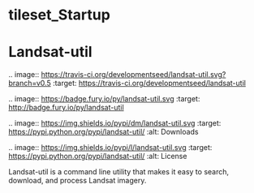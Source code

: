 # tileset_Startup
Landsat-util
===============

.. image:: https://travis-ci.org/developmentseed/landsat-util.svg?branch=v0.5
    :target: https://travis-ci.org/developmentseed/landsat-util

.. image:: https://badge.fury.io/py/landsat-util.svg
    :target: http://badge.fury.io/py/landsat-util

.. image:: https://img.shields.io/pypi/dm/landsat-util.svg
    :target: https://pypi.python.org/pypi/landsat-util/
    :alt: Downloads

.. image:: https://img.shields.io/pypi/l/landsat-util.svg
    :target: https://pypi.python.org/pypi/landsat-util/
    :alt: License


Landsat-util is a command line utility that makes it easy to search, download, and process Landsat imagery.


